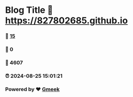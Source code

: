 # Blog Title :link: https://827802685.github.io 
### :page_facing_up: [15](https://827802685.github.io/tag.html) 
### :speech_balloon: 0 
### :hibiscus: 4607 
### :alarm_clock: 2024-08-25 15:01:21 
### Powered by :heart: [Gmeek](https://github.com/Meekdai/Gmeek)

